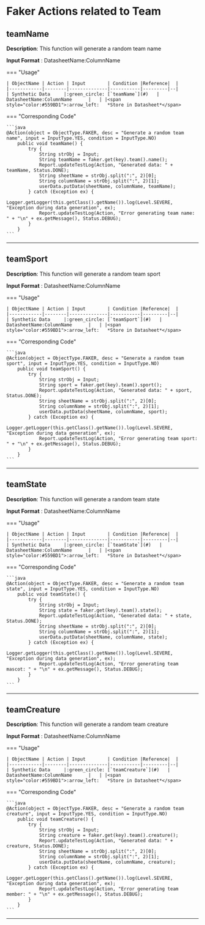 # **Faker Actions related to Team**

## **teamName**

**Description**: This function will generate a random team name

**Input Format** : DatasheetName:ColumnName

=== "Usage"

    | ObjectName | Action | Input        | Condition |Reference|  |
    |------------|--------|--------------|-----------|---------|--|
    | Synthetic Data     |:green_circle: [`teamName`](#)   | DatasheetName:ColumnName      |   | |<span style="color:#559BD1">:arrow_left:   *Store in Datasheet*</span> 

=== "Corresponding Code"

    ```java
    @Action(object = ObjectType.FAKER, desc = "Generate a random team name", input = InputType.YES, condition = InputType.NO)
        public void teamName() {
            try {
                String strObj = Input;
                String teamName = faker.get(key).team().name();
                Report.updateTestLog(Action, "Generated data: " + teamName, Status.DONE);
                String sheetName = strObj.split(":", 2)[0];
                String columnName = strObj.split(":", 2)[1];
                userData.putData(sheetName, columnName, teamName);
            } catch (Exception ex) {
                Logger.getLogger(this.getClass().getName()).log(Level.SEVERE, "Exception during data generation", ex);
                Report.updateTestLog(Action, "Error generating team name: " + "\n" + ex.getMessage(), Status.DEBUG);
            }
        }
    ```
-----------------------------------------------------

## **teamSport**

**Description**: This function will generate a random team sport

**Input Format** : DatasheetName:ColumnName

=== "Usage"

    | ObjectName | Action | Input        | Condition |Reference|  |
    |------------|--------|--------------|-----------|---------|--|
    | Synthetic Data     |:green_circle: [`teamSport`](#)   | DatasheetName:ColumnName      |   | |<span style="color:#559BD1">:arrow_left:   *Store in Datasheet*</span> 

=== "Corresponding Code"

    ```java
    @Action(object = ObjectType.FAKER, desc = "Generate a random team sport", input = InputType.YES, condition = InputType.NO)
        public void teamSport() {
            try {
                String strObj = Input;
                String sport = faker.get(key).team().sport();
                Report.updateTestLog(Action, "Generated data: " + sport, Status.DONE);
                String sheetName = strObj.split(":", 2)[0];
                String columnName = strObj.split(":", 2)[1];
                userData.putData(sheetName, columnName, sport);
            } catch (Exception ex) {
                Logger.getLogger(this.getClass().getName()).log(Level.SEVERE, "Exception during data generation", ex);
                Report.updateTestLog(Action, "Error generating team sport: " + "\n" + ex.getMessage(), Status.DEBUG);
            }
        }
    ```
-----------------------------------------------------

## **teamState**

**Description**: This function will generate a random team state

**Input Format** : DatasheetName:ColumnName

=== "Usage"

    | ObjectName | Action | Input        | Condition |Reference|  |
    |------------|--------|--------------|-----------|---------|--|
    | Synthetic Data     |:green_circle: [`teamState`](#)   | DatasheetName:ColumnName      |   | |<span style="color:#559BD1">:arrow_left:   *Store in Datasheet*</span> 

=== "Corresponding Code"

    ```java
    @Action(object = ObjectType.FAKER, desc = "Generate a random team state", input = InputType.YES, condition = InputType.NO)
        public void teamState() {
            try {
                String strObj = Input;
                String state = faker.get(key).team().state();
                Report.updateTestLog(Action, "Generated data: " + state, Status.DONE);
                String sheetName = strObj.split(":", 2)[0];
                String columnName = strObj.split(":", 2)[1];
                userData.putData(sheetName, columnName, state);
            } catch (Exception ex) {
                Logger.getLogger(this.getClass().getName()).log(Level.SEVERE, "Exception during data generation", ex);
                Report.updateTestLog(Action, "Error generating team mascot: " + "\n" + ex.getMessage(), Status.DEBUG);
            }
        }
    ```
-----------------------------------------------------

## **teamCreature**

**Description**: This function will generate a random team creature

**Input Format** : DatasheetName:ColumnName

=== "Usage"

    | ObjectName | Action | Input        | Condition |Reference|  |
    |------------|--------|--------------|-----------|---------|--|
    | Synthetic Data     |:green_circle: [`teamCreature`](#)   | DatasheetName:ColumnName      |   | |<span style="color:#559BD1">:arrow_left:   *Store in Datasheet*</span> 

=== "Corresponding Code"

    ```java
    @Action(object = ObjectType.FAKER, desc = "Generate a random team creature", input = InputType.YES, condition = InputType.NO)
        public void teamCreature() {
            try {
                String strObj = Input;
                String creature = faker.get(key).team().creature();
                Report.updateTestLog(Action, "Generated data: " + creature, Status.DONE);
                String sheetName = strObj.split(":", 2)[0];
                String columnName = strObj.split(":", 2)[1];
                userData.putData(sheetName, columnName, creature);
            } catch (Exception ex) {
                Logger.getLogger(this.getClass().getName()).log(Level.SEVERE, "Exception during data generation", ex);
                Report.updateTestLog(Action, "Error generating team member: " + "\n" + ex.getMessage(), Status.DEBUG);
            }
        }
    ```
-----------------------------------------------------